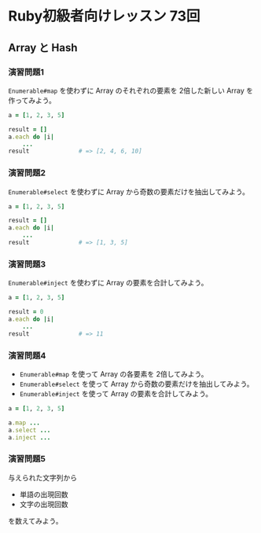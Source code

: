 # Ruby初級者向けレッスン 73回
## Array と Hash

### 演習問題1
`Enumerable#map` を使わずに Array のそれぞれの要素を 2倍した新しい Array を作ってみよう。

````ruby
a = [1, 2, 3, 5]

result = []
a.each do |i|
    ...
result              # => [2, 4, 6, 10]
````

### 演習問題2
`Enumerable#select` を使わずに Array から奇数の要素だけを抽出してみよう。

````ruby
a = [1, 2, 3, 5]

result = []
a.each do |i|
    ...
result              # => [1, 3, 5]
````

### 演習問題3
`Enumerable#inject` を使わずに Array の要素を合計してみよう。

````ruby
a = [1, 2, 3, 5]

result = 0
a.each do |i|
    ...
result              # => 11
````

### 演習問題4
* `Enumerable#map` を使って Array の各要素を 2倍してみよう。
* `Enumerable#select` を使って Array から奇数の要素だけを抽出してみよう。
* `Enumerable#inject` を使って Array の要素を合計してみよう。

````ruby
a = [1, 2, 3, 5]

a.map ...
a.select ...
a.inject ...
````

### 演習問題5
与えられた文字列から

* 単語の出現回数
* 文字の出現回数

を数えてみよう。
